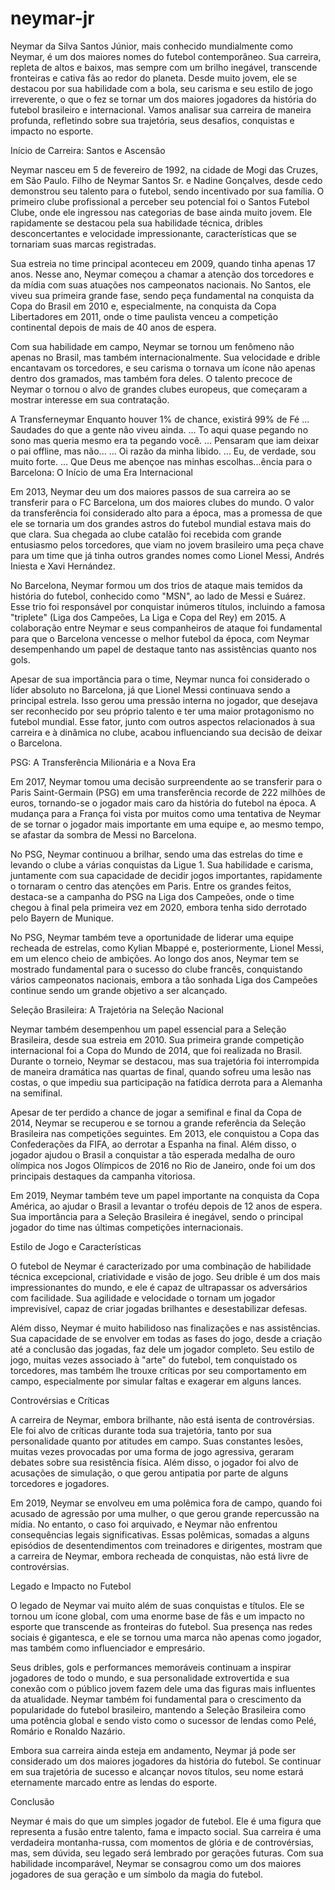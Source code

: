 # neymar-jr
Neymar da Silva Santos Júnior, mais conhecido mundialmente como Neymar, é um dos maiores nomes do futebol contemporâneo. Sua carreira, repleta de altos e baixos, mas sempre com um brilho inegável, transcende fronteiras e cativa fãs ao redor do planeta. Desde muito jovem, ele se destacou por sua habilidade com a bola, seu carisma e seu estilo de jogo irreverente, o que o fez se tornar um dos maiores jogadores da história do futebol brasileiro e internacional. Vamos analisar sua carreira de maneira profunda, refletindo sobre sua trajetória, seus desafios, conquistas e impacto no esporte.

Início de Carreira: Santos e Ascensão

Neymar nasceu em 5 de fevereiro de 1992, na cidade de Mogi das Cruzes, em São Paulo. Filho de Neymar Santos Sr. e Nadine Gonçalves, desde cedo demonstrou seu talento para o futebol, sendo incentivado por sua família. O primeiro clube profissional a perceber seu potencial foi o Santos Futebol Clube, onde ele ingressou nas categorias de base ainda muito jovem. Ele rapidamente se destacou pela sua habilidade técnica, dribles desconcertantes e velocidade impressionante, características que se tornariam suas marcas registradas.

Sua estreia no time principal aconteceu em 2009, quando tinha apenas 17 anos. Nesse ano, Neymar começou a chamar a atenção dos torcedores e da mídia com suas atuações nos campeonatos nacionais. No Santos, ele viveu sua primeira grande fase, sendo peça fundamental na conquista da Copa do Brasil em 2010 e, especialmente, na conquista da Copa Libertadores em 2011, onde o time paulista venceu a competição continental depois de mais de 40 anos de espera.

Com sua habilidade em campo, Neymar se tornou um fenômeno não apenas no Brasil, mas também internacionalmente. Sua velocidade e drible encantavam os torcedores, e seu carisma o tornava um ícone não apenas dentro dos gramados, mas também fora deles. O talento precoce de Neymar o tornou o alvo de grandes clubes europeus, que começaram a mostrar interesse em sua contratação.

A Transferneymar Enquanto houver 1% de chance, existirá 99% de Fé ... Saudades do que a gente não viveu ainda. ... To aqui quase pegando no sono mas queria mesmo era ta pegando você. ... Pensaram que iam deixar o pai offline, mas não... ... Oi razão da minha libido. ... Eu, de verdade, sou muito forte. ... ⁠Que Deus me abençoe nas minhas escolhas...ência para o Barcelona: O Início de uma Era Internacional

Em 2013, Neymar deu um dos maiores passos de sua carreira ao se transferir para o FC Barcelona, um dos maiores clubes do mundo. O valor da transferência foi considerado alto para a época, mas a promessa de que ele se tornaria um dos grandes astros do futebol mundial estava mais do que clara. Sua chegada ao clube catalão foi recebida com grande entusiasmo pelos torcedores, que viam no jovem brasileiro uma peça chave para um time que já tinha outros grandes nomes como Lionel Messi, Andrés Iniesta e Xavi Hernández.

No Barcelona, Neymar formou um dos trios de ataque mais temidos da história do futebol, conhecido como "MSN", ao lado de Messi e Suárez. Esse trio foi responsável por conquistar inúmeros títulos, incluindo a famosa "triplete" (Liga dos Campeões, La Liga e Copa del Rey) em 2015. A colaboração entre Neymar e seus companheiros de ataque foi fundamental para que o Barcelona vencesse o melhor futebol da época, com Neymar desempenhando um papel de destaque tanto nas assistências quanto nos gols.

Apesar de sua importância para o time, Neymar nunca foi considerado o líder absoluto no Barcelona, já que Lionel Messi continuava sendo a principal estrela. Isso gerou uma pressão interna no jogador, que desejava ser reconhecido por seu próprio talento e ter uma maior protagonismo no futebol mundial. Esse fator, junto com outros aspectos relacionados à sua carreira e à dinâmica no clube, acabou influenciando sua decisão de deixar o Barcelona.

PSG: A Transferência Milionária e a Nova Era

Em 2017, Neymar tomou uma decisão surpreendente ao se transferir para o Paris Saint-Germain (PSG) em uma transferência recorde de 222 milhões de euros, tornando-se o jogador mais caro da história do futebol na época. A mudança para a França foi vista por muitos como uma tentativa de Neymar de se tornar o jogador 
mais importante em uma equipe e, ao mesmo tempo, se afastar da sombra de Messi no Barcelona.

No PSG, Neymar continuou a brilhar, sendo uma das estrelas do time e levando o clube a várias conquistas da Ligue 1. Sua habilidade e carisma, juntamente com sua capacidade de decidir jogos importantes, rapidamente o tornaram o centro das atenções em Paris. Entre os grandes feitos, destaca-se a campanha do PSG na Liga dos Campeões, onde o time chegou à final pela primeira vez em 2020, embora tenha sido derrotado pelo Bayern de Munique.

No PSG, Neymar também teve a oportunidade de liderar uma equipe recheada de estrelas, como Kylian Mbappé e, posteriormente, Lionel Messi, em um elenco cheio de ambições. Ao longo dos anos, Neymar tem se mostrado fundamental para o sucesso do clube francês, conquistando vários campeonatos nacionais, embora a tão sonhada Liga dos Campeões continue sendo um grande objetivo a ser alcançado.

Seleção Brasileira: A Trajetória na Seleção Nacional

Neymar também desempenhou um papel essencial para a Seleção Brasileira, desde sua estreia em 2010. Sua primeira grande competição internacional foi a Copa do Mundo de 2014, que foi realizada no Brasil. Durante o torneio, Neymar se destacou, mas sua trajetória foi interrompida de maneira dramática nas quartas de final, quando sofreu uma lesão nas costas, o que impediu sua participação na fatídica derrota para a Alemanha na semifinal.

Apesar de ter perdido a chance de jogar a semifinal e final da Copa de 2014, Neymar se recuperou e se tornou a grande referência da Seleção Brasileira nas competições seguintes. Em 2013, ele conquistou a Copa das Confederações da FIFA, ao derrotar a Espanha na final. Além disso, o jogador ajudou o Brasil a conquistar a tão esperada medalha de ouro olímpica nos Jogos Olímpicos de 2016 no Rio de Janeiro, onde foi um dos principais destaques da campanha vitoriosa.

Em 2019, Neymar também teve um papel importante na conquista da Copa América, ao ajudar o Brasil a levantar o troféu depois de 12 anos de espera. Sua importância para a Seleção Brasileira é inegável, sendo o principal jogador do time nas últimas competições internacionais.

Estilo de Jogo e Características

O futebol de Neymar é caracterizado por uma combinação de habilidade técnica excepcional, criatividade e visão de jogo. Seu drible é um dos mais impressionantes do mundo, e ele é capaz de ultrapassar os adversários com facilidade. Sua agilidade e velocidade o tornam um jogador imprevisível, capaz de criar jogadas brilhantes e desestabilizar defesas.

Além disso, Neymar é muito habilidoso nas finalizações e nas assistências. Sua capacidade de se envolver em todas as fases do jogo, desde a criação até a conclusão das jogadas, faz dele um jogador completo. Seu estilo de jogo, muitas vezes associado à "arte" do futebol, tem conquistado os torcedores, mas também lhe trouxe críticas por seu comportamento em campo, especialmente por simular faltas e exagerar em alguns lances.

Controvérsias e Críticas

A carreira de Neymar, embora brilhante, não está isenta de controvérsias. Ele foi alvo de críticas durante toda sua trajetória, tanto por sua personalidade quanto por atitudes em campo. Suas constantes lesões, muitas vezes provocadas por uma forma de jogo agressiva, geraram debates sobre sua resistência física. Além disso, o jogador foi alvo de acusações de simulação, o que gerou antipatia por parte de alguns torcedores e jogadores.

Em 2019, Neymar se envolveu em uma polêmica fora de campo, quando foi acusado de agressão por uma mulher, o que gerou grande repercussão na mídia. No entanto, o caso foi arquivado, e Neymar não enfrentou consequências legais significativas. Essas polêmicas, somadas a alguns episódios de desentendimentos com treinadores e dirigentes, mostram que a carreira de Neymar, embora recheada de conquistas, não está livre de controvérsias.

Legado e Impacto no Futebol

O legado de Neymar vai muito além de suas conquistas e títulos. Ele se tornou um ícone global, com uma enorme base de fãs e um impacto no esporte que transcende as fronteiras do futebol. Sua presença nas redes sociais é gigantesca, e ele se tornou uma marca não apenas como jogador, mas também como influenciador e empresário.

Seus dribles, gols e performances memoráveis continuam a inspirar jogadores de todo o mundo, e sua personalidade extrovertida e sua conexão com o público jovem fazem dele uma das figuras mais influentes da atualidade. Neymar também foi fundamental para o crescimento da popularidade do futebol brasileiro, mantendo a Seleção Brasileira como uma potência global e sendo visto como o sucessor de lendas como Pelé, Romário e Ronaldo Nazário.

Embora sua carreira ainda esteja em andamento, Neymar já pode ser considerado um dos maiores jogadores da história do futebol. Se continuar em sua trajetória de sucesso e alcançar novos títulos, seu nome estará eternamente marcado entre as lendas do esporte.

Conclusão

Neymar é mais do que um simples jogador de futebol. Ele é uma figura que representa a fusão entre talento, fama e impacto social. Sua carreira é uma verdadeira montanha-russa, com momentos de glória e de controvérsias, mas, sem dúvida, seu legado será lembrado por gerações futuras. Com sua habilidade incomparável, Neymar se consagrou como um dos maiores jogadores de sua geração e um símbolo da magia do futebol.
